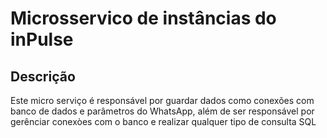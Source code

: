 # Microsservico de instâncias do inPulse
## Descrição
Este micro serviço é responsável por guardar dados como conexões com banco de dados e parâmetros do WhatsApp, além de ser responsável por gerênciar conexòes com o banco e realizar qualquer tipo de consulta SQL
